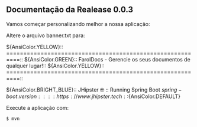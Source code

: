 ## Documentação da Realease 0.0.3

Vamos começar personalizando melhor a nossa aplicação:

Altere o arquivo banner.txt para:

${AnsiColor.YELLOW}:: ==========================================================::
${AnsiColor.GREEN}:: FarolDocs - Gerencie os seus documentos de qualquer lugar!:: 
${AnsiColor.YELLOW}:: ==========================================================::

${AnsiColor.BRIGHT_BLUE}:: JHipster 🤓  :: Running Spring Boot ${spring-boot.version} ::
:: https://www.jhipster.tech ::${AnsiColor.DEFAULT}

Execute a aplicação com:

```
$ mvn 
```

